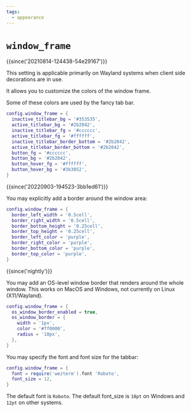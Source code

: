 ```yaml
---
tags:
  - appearance
---
```

# `window_frame`

{{since('20210814-124438-54e29167')}}

This setting is applicable primarily on Wayland systems when client side
decorations are in use.

It allows you to customize the colors of the window frame.

Some of these colors are used by the fancy tab bar.

```lua
config.window_frame = {
  inactive_titlebar_bg = '#353535',
  active_titlebar_bg = '#2b2042',
  inactive_titlebar_fg = '#cccccc',
  active_titlebar_fg = '#ffffff',
  inactive_titlebar_border_bottom = '#2b2042',
  active_titlebar_border_bottom = '#2b2042',
  button_fg = '#cccccc',
  button_bg = '#2b2042',
  button_hover_fg = '#ffffff',
  button_hover_bg = '#3b3052',
}
```

{{since('20220903-194523-3bb1ed61')}}

You may explicitly add a border around the window area:

```lua
config.window_frame = {
  border_left_width = '0.5cell',
  border_right_width = '0.5cell',
  border_bottom_height = '0.25cell',
  border_top_height = '0.25cell',
  border_left_color = 'purple',
  border_right_color = 'purple',
  border_bottom_color = 'purple',
  border_top_color = 'purple',
}
```

{{since('nightly')}}

You may add an OS-level window border that renders around the whole window. This works on MacOS and Windows, not currently on Linux (X11/Wayland).

```lua
config.window_frame = {
  os_window_border_enabled = true,
  os_window_border = {
    width = '1px',
    color = '#ff0000',
    radius = '10px',
  },
}
```

You may specify the font and font size for the tabbar:
```lua
config.window_frame = {
  font = require('wezterm').font 'Roboto',
  font_size = 12,
}
```

The default font is `Roboto`. The default font_size is `10pt` on Windows and `12pt` on other systems.
